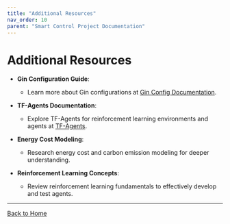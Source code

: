 ```yaml
---
title: "Additional Resources"
nav_order: 10
parent: "Smart Control Project Documentation"
---
```


# Additional Resources

- **Gin Configuration Guide**:

  - Learn more about Gin configurations at [Gin Config Documentation](https://github.com/google/gin-config).

- **TF-Agents Documentation**:

  - Explore TF-Agents for reinforcement learning environments and agents at [TF-Agents](https://www.tensorflow.org/agents).

- **Energy Cost Modeling**:

  - Research energy cost and carbon emission modeling for deeper understanding.

- **Reinforcement Learning Concepts**:

  - Review reinforcement learning fundamentals to effectively develop and test agents.

---

[Back to Home](../index.md)
